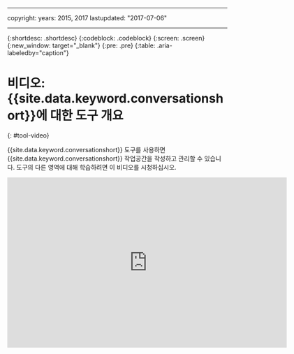 
---

copyright:
  years: 2015, 2017
lastupdated: "2017-07-06"

---

{:shortdesc: .shortdesc}
{:codeblock: .codeblock}
{:screen: .screen}
{:new_window: target="_blank"}
{:pre: .pre}
{:table: .aria-labeledby="caption"}

# 비디오: {{site.data.keyword.conversationshort}}에 대한 도구 개요
{: #tool-video}

{{site.data.keyword.conversationshort}} 도구를 사용하면 {{site.data.keyword.conversationshort}} 작업공간을 작성하고 관리할 수 있습니다. 도구의 다른 영역에 대해 학습하려면 이 비디오를 시청하십시오.

<p>
  <div class="embed-responsive embed-responsive-16by9">
    <iframe class="embed-responsive-item" id="youtubeplayer" type="text/html" width="640" height="390" src="https://www.youtube.com/embed/sSfTcxDrmSI?rel=0" frameborder="0" webkitallowfullscreen mozallowfullscreen allowfullscreen> </iframe>
  </div>
</p>
